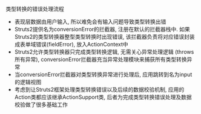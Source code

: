 
类型转换的错误处理流程
* 表现层数据由用户输入, 所以难免会有输入问题导致类型转换出错
* Struts2提供名为conversionError的拦截器, 注册在默认的拦截器栈中. 如果Struts2的类型转换器整型类型转换时出现错误, 该拦截器负责将对应错误封装成表单域错误(fieldError), 放入ActionContext中
* Struts2允许类型转换器只完成类型转换逻辑, 无需关心异常处理逻辑 (throws所有异常), conversionError拦截器充当异常处理模块来捕获所有类型转换异常
* 当conversionError拦截器对类型转换异常进行处理后, 应用跳转到名为input的逻辑视图
* 考虑到让Struts2框架处理类型转换错误以及后续的数据校验机制, 应用的Action类都应该继承ActionSupport类, 后者为完成类型转换错误处理及数据校验做了很多基础工作

